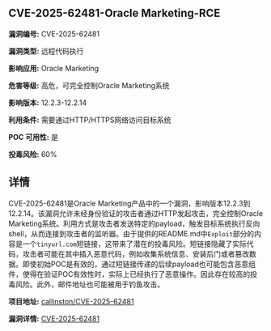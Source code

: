 ## CVE-2025-62481-Oracle Marketing-RCE

**漏洞编号:** CVE-2025-62481

**漏洞类型:** 远程代码执行

**影响应用:** Oracle Marketing

**危害等级:** 高危，可完全控制Oracle Marketing系统

**影响版本:** 12.2.3-12.2.14

**利用条件:** 需要通过HTTP/HTTPS网络访问目标系统

**POC 可用性:** 是

**投毒风险:** 60%

## 详情

CVE-2025-62481是Oracle Marketing产品中的一个漏洞，影响版本12.2.3到12.2.14。该漏洞允许未经身份验证的攻击者通过HTTP发起攻击，完全控制Oracle Marketing系统。利用方式是攻击者发送特定的payload，触发目标系统执行反向shell，从而连接到攻击者的监听器。由于提供的README.md中`Exploit`部分的内容是一个`tinyurl.com`短链接，这带来了潜在的投毒风险。短链接隐藏了实际代码，攻击者可能在其中插入恶意代码，例如收集系统信息、安装后门或者篡改数据。即使初始POC是有效的，通过短链接传递的后续payload也可能包含恶意组件，使得在验证POC有效性时，实际上已经执行了恶意操作。因此存在较高的投毒风险。此外，邮件地址也可能被用于钓鱼攻击。

**项目地址:** [callinston/CVE-2025-62481](https://github.com/callinston/CVE-2025-62481)

**漏洞详情:** [CVE-2025-62481](https://nvd.nist.gov/vuln/detail/CVE-2025-62481)